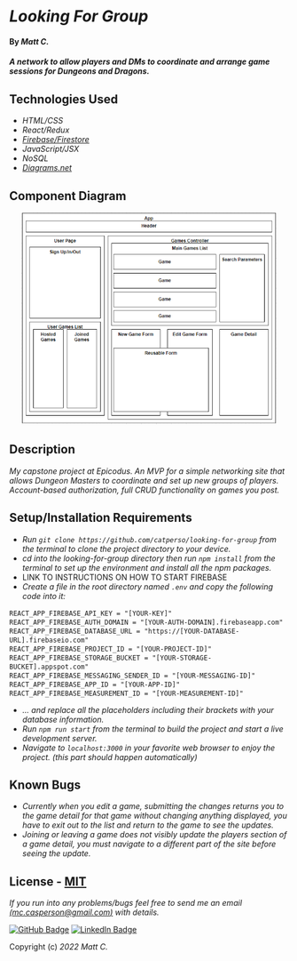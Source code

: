 # _Looking For Group_

#### By _**Matt C.**_

#### _A network to allow players and DMs to coordinate and arrange game sessions for Dungeons and Dragons._

## Technologies Used

* _HTML/CSS_
* _React/Redux_
* _[Firebase/Firestore](https://firebase.google.com/)_
* _JavaScript/JSX_
* _NoSQL_
* _[Diagrams.net](https://www.diagrams.net/)_

## Component Diagram

<p align="center">
<img src="src/img/component-diagram.png" height="382px">
</p>

## Description

_My capstone project at Epicodus. An MVP for a simple networking site that allows Dungeon Masters to coordinate and set up new groups of players. Account-based authorization, full CRUD functionality on games you post._

## Setup/Installation Requirements

* _Run `git clone https://github.com/catperso/looking-for-group` from the terminal to clone the project directory to your device._
* _cd into the looking-for-group directory then run `npm install` from the terminal to set up the environment and install all the npm packages._
* LINK TO INSTRUCTIONS ON HOW TO START FIREBASE
* _Create a file in the root directory named `.env` and copy the following code into it:_
```
REACT_APP_FIREBASE_API_KEY = "[YOUR-KEY]"
REACT_APP_FIREBASE_AUTH_DOMAIN = "[YOUR-AUTH-DOMAIN].firebaseapp.com"
REACT_APP_FIREBASE_DATABASE_URL = "https://[YOUR-DATABASE-URL].firebaseio.com"
REACT_APP_FIREBASE_PROJECT_ID = "[YOUR-PROJECT-ID]"
REACT_APP_FIREBASE_STORAGE_BUCKET = "[YOUR-STORAGE-BUCKET].appspot.com"
REACT_APP_FIREBASE_MESSAGING_SENDER_ID = "[YOUR-MESSAGING-ID]"
REACT_APP_FIREBASE_APP_ID = "[YOUR-APP-ID]"
REACT_APP_FIREBASE_MEASUREMENT_ID = "[YOUR-MEASUREMENT-ID]"
```
* _... and replace all the placeholders including their brackets with your database information._
* _Run `npm run start` from the terminal to build the project and start a live development server._
* _Navigate to `localhost:3000` in your favorite web browser to enjoy the project. (this part should happen automatically)_

## Known Bugs

* _Currently when you edit a game, submitting the changes returns you to the game detail for that game without changing anything displayed, you have to exit out to the list and return to the game to see the updates._
* _Joining or leaving a game does not visibly update the players section of a game detail, you must navigate to a different part of the site before seeing the update._

## License - [MIT](https://opensource.org/licenses/MIT)

_If you run into any problems/bugs feel free to send me an email [(mc.casperson@gmail.com)](mailto:mc.casperson@gmail.com) with details._

[![GitHub Badge](https://img.shields.io/badge/GitHub-100000?style=for-the-badge&logo=github&logoColor=white)](https://github.com/catperso)
[![LinkedIn Badge](https://img.shields.io/badge/LinkedIn-0077B5?style=for-the-badge&logo=linkedin&logoColor=white)](https://www.linkedin.com/in/matthew-casperson/)

Copyright (c) _2022_ _Matt C._
